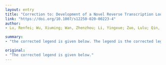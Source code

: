 ```yaml
---
layout: entry
title: "Correction to: Development of a Novel Reverse Transcription Loop-Mediated Isothermal Amplification Method for Rapid Detection of SARS-CoV-2"
link: "https://doi.org/10.1007/s12250-020-00223-4"
author:
- Lu, Renfei; Wu, Xiuming; Wan, Zhenzhou; Li, Yingxue; Zuo, Lulu; Qin, Jianru; Jin, Xia; Zhang, Chiyu

summary:
- "the corrected legend is given below. The legend is the corrected legend.. The corrected legend was given below.... the legend was corrected by the legend's. 'The corrected legend' was the correct legend'. It is a 'corrected' legend - the legend is not a mistake. it is not the same if a correct legend was a perfect. and a corrected legend has been corrected."

original:
- "The corrected legend is given below."
---
```


